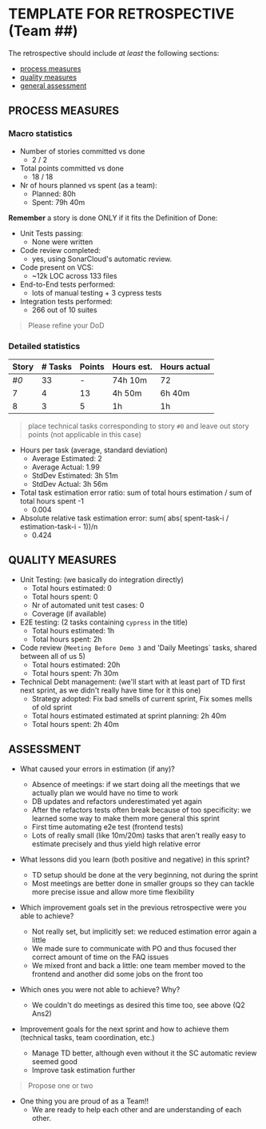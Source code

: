 TEMPLATE FOR RETROSPECTIVE (Team ##)
=====================================

The retrospective should include _at least_ the following
sections:

- [process measures](#process-measures)
- [quality measures](#quality-measures)
- [general assessment](#assessment)

## PROCESS MEASURES 

### Macro statistics

- Number of stories committed vs done 
  - 2 / 2
- Total points committed vs done 
  - 18 / 18
- Nr of hours planned vs spent (as a team):
  - Planned: 80h 
  - Spent: 79h 40m

**Remember**  a story is done ONLY if it fits the Definition of Done:
 
- Unit Tests passing: 
  - None were written
- Code review completed: 
  - yes, using SonarCloud's automatic review.
- Code present on VCS: 
  - ~12k LOC across 133 files
- End-to-End tests performed: 
  - lots of manual testing + 3 cypress tests
- Integration tests performed:
  - 266 out of 10 suites

> Please refine your DoD 

### Detailed statistics

| Story  | # Tasks | Points | Hours est. | Hours actual |
|--------|---------|--------|------------|--------------|
| _#0_   |   33    |    -   |    74h 10m |     72       |
| 7      |    4    |  13    |   4h 50m   |   6h 40m     |
| 8      |   3     |    5   |     1h     |      1h      |
   

> place technical tasks corresponding to story `#0` and leave out story points (not applicable in this case)

- Hours per task (average, standard deviation)
  - Average Estimated: 2
  - Average Actual: 1.99
  - StdDev Estimated: 3h 51m
  - StdDev Actual: 3h 56m
- Total task estimation error ratio: sum of total hours estimation / sum of total hours spent -1
  - 0.004
- Absolute relative task estimation error: sum( abs( spent-task-i / estimation-task-i - 1))/n
  - 0.424

  
## QUALITY MEASURES 

- Unit Testing: (we basically do integration directly)
  - Total hours estimated: 0
  - Total hours spent: 0
  - Nr of automated unit test cases: 0
  - Coverage (if available)
- E2E testing: (2 tasks containing `cypress` in the title)
  - Total hours estimated: 1h
  - Total hours spent: 2h
- Code review (`Meeting Before Demo 3` and 'Daily Meetings` tasks, shared between all of us 5)
  - Total hours estimated: 20h 
  - Total hours spent: 7h 30m
- Technical Debt management: (we'll start with at least part of TD first next sprint, as we didn't really have time for it this one)
  - Strategy adopted: Fix bad smells of current sprint, Fix somes mells of old sprint
  - Total hours estimated estimated at sprint planning: 2h 40m
  - Total hours spent: 2h 40m
  


## ASSESSMENT

- What caused your errors in estimation (if any)?
  - Absence of meetings: if we start doing all the meetings that we actually plan we would have no time to work
  - DB updates and refactors underestimated yet again
  - After the refactors tests often break because of too specificity: we learned some way to make them more general this sprint
  - First time automating e2e test (frontend tests)
  - Lots of really small (like 10m/20m) tasks that aren't really easy to estimate precisely and thus yield high relative error

- What lessons did you learn (both positive and negative) in this sprint?
  - TD setup should be done at the very beginning, not during the sprint
  - Most meetings are better done in smaller groups so they can tackle more precise issue and allow more time flexibility

- Which improvement goals set in the previous retrospective were you able to achieve? 
  - Not really set, but implicitly set: we reduced estimation error again a little
  - We made sure to communicate with PO and thus focused ther correct amount of time on the FAQ issues
  - We mixed front and back a little: one team member moved to the frontend and another did some jobs on the front too
  
- Which ones you were not able to achieve? Why?
  - We couldn't do meetings as desired this time too, see above (Q2 Ans2)

- Improvement goals for the next sprint and how to achieve them (technical tasks, team coordination, etc.)
  - Manage TD better, although even without it the SC automatic review seemed good
  - Improve task estimation further

> Propose one or two

- One thing you are proud of as a Team!!
  - We are ready to help each other and are understanding of each other. 
